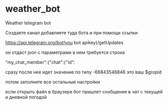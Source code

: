 # weather_bot
Weather telegram bot

Создаете канал добавляете туда бота и при помощи ссылки

https://api.telegram.org/bot(you bot apikey)/getUpdates

он отдаст json с параметрами в нем требуется строка

"my_chat_member":{"chat":{"id":

сразу после нее идет значение по типу -66843546846 это ваш $gropid

потом заполните все остальные настройки 

если открыть файл в браузере бот пришлет сообщение в чат с текущей  и дневной погодой

